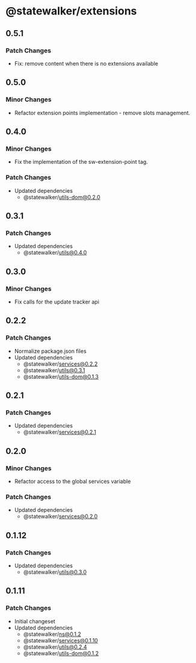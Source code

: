 # @statewalker/extensions

## 0.5.1

### Patch Changes

- Fix: remove content when there is no extensions available

## 0.5.0

### Minor Changes

- Refactor extension points implementation - remove slots management.

## 0.4.0

### Minor Changes

- Fix the implementation of the sw-extension-point tag.

### Patch Changes

- Updated dependencies
  - @statewalker/utils-dom@0.2.0

## 0.3.1

### Patch Changes

- Updated dependencies
  - @statewalker/utils@0.4.0

## 0.3.0

### Minor Changes

- Fix calls for the update tracker api

## 0.2.2

### Patch Changes

- Normalize package.json files
- Updated dependencies
  - @statewalker/services@0.2.2
  - @statewalker/utils@0.3.1
  - @statewalker/utils-dom@0.1.3

## 0.2.1

### Patch Changes

- Updated dependencies
  - @statewalker/services@0.2.1

## 0.2.0

### Minor Changes

- Refactor access to the global services variable

### Patch Changes

- Updated dependencies
  - @statewalker/services@0.2.0

## 0.1.12

### Patch Changes

- Updated dependencies
  - @statewalker/utils@0.3.0

## 0.1.11

### Patch Changes

- Initial changeset
- Updated dependencies
  - @statewalker/ns@0.1.2
  - @statewalker/services@0.1.10
  - @statewalker/utils@0.2.4
  - @statewalker/utils-dom@0.1.2
